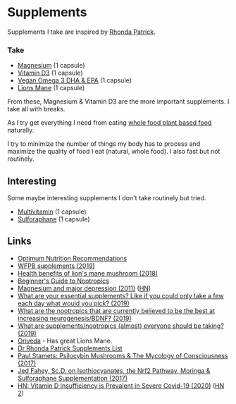 # Supplements

Supplements I take are inspired by [Rhonda Patrick](https://fastlifehacks.com/dr-rhonda-patricks-supplements-list/).

### Take

* [Magnesium](https://www.amazon.co.uk/Thorne-Research-Magnesium-Citramate-Vegetarian/dp/B0797SJ88Y) \(1 capsule\)
* [Vitamin D3](https://www.amazon.co.uk/Supplement-Absorption-Cholecalciferol-Nu-Nutrition/dp/B01NC3DJK7) \(1 capsule\)
* [Vegan Omega 3 DHA & EPA](https://www.amazon.com/VEGAN-OMEGA-Supplement-Cardiovascular-Supplements/dp/B01MYE95BQ) \(1 capsule\)
* [Lions Mane](https://oriveda.co.uk/lions-mane.php) \(1 capsule\)

From these, Magnesium & Vitamin D3 are the more important supplements. I take all with breaks.

As I try get everything I need from eating [whole food plant based food](foods.md) naturally.

I try to minimize the number of things my body has to process and maximize the quality of food I eat \(natural, whole food\). I also fast but not routinely.

## Interesting

Some maybe interesting supplements I don't take routinely but tried.

* [Multivitamin](https://www.amazon.co.uk/Multivitamins-Multivitamin-Vegetarians-Nu-Nutrition/dp/B01IFGDNVS) \(1 capsule\)
* [Sulforaphane](https://www.amazon.co.uk/Jarrow-Formulas-Broccomax-Vcaps-Capsules/dp/B01D15LMCK) \(1 capsule\)

## Links

* [Optimum Nutrition Recommendations](https://nutritionfacts.org/2011/09/12/dr-gregers-2011-optimum-nutrition-recommendations/)
* [WFPB supplements \(2019\)](https://www.reddit.com/r/PlantBasedDiet/comments/ac6w9v/vitamins/)
* [Health benefits of lion's mane mushroom \(2018\)](https://www.youtube.com/watch?v=p02umCRoFas)
* [Beginner's Guide to Nootropics](https://www.reddit.com/r/Nootropics/wiki/beginners)
* [Magnesium and major depression \(2011\)](https://www.ncbi.nlm.nih.gov/books/NBK507265/) \([HN](https://news.ycombinator.com/item?id=20181855)\)
* [What are your essential supplements? Like if you could only take a few each day what would you pick? \(2019\)](https://www.reddit.com/r/Supplements/comments/bwhhro/what_are_your_essential_supplements_like_if_you/)
* [What are the nootropics that are currently believed to be the best at increasing neurogenesis/BDNF? \(2019\)](https://www.reddit.com/r/Nootropics/comments/c2kec5/what_are_the_nootropics_that_are_currently/)
* [What are supplements/nootropics \(almost\) everyone should be taking? \(2019\)](https://www.reddit.com/r/Nootropics/comments/cskqi5/what_are_supplementsnootropics_almost_everyone/)
* [Oriveda](https://oriveda.co.uk/) - Has great Lions Mane.
* [Dr Rhonda Patrick Supplements List](https://fastlifehacks.com/dr-rhonda-patricks-supplements-list/)
* [Paul Stamets: Psilocybin Mushrooms & The Mycology of Consciousness \(2017\)](https://www.youtube.com/watch?v=vFWxWq0Fv0U)
* [Jed Fahey, Sc.D. on Isothiocyanates, the Nrf2 Pathway, Moringa & Sulforaphane Supplementation \(2017\)](https://www.youtube.com/watch?v=Q0lBVCpq8jc)
* [HN: Vitamin D Insufficiency is Prevalent in Severe Covid-19 \(2020\)](https://news.ycombinator.com/item?id=23023703) \([HN 2](https://news.ycombinator.com/item?id=23119949)\)

